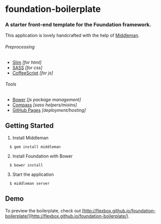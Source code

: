 foundation-boilerplate
======================

### A starter front-end template for the Foundation framework.

This application is lovely handcrafted with the help of [Middleman](http://middlemanapp.com).

###### Preprocessing
- [Slim](http://slim-lang.com) *[for html]*
- [SASS](http://sass-lang.com) *[for css]*
- [CoffeeScript](http://coffeescript.org) *[for js]*

###### Tools
- [Bower](http://bower.io) *[js package management]*
- [Compass](http://compass-style.org) *[sass helpers/mixins]*
- [GitHub Pages](http://pages.github.com) *[deployment/hosting]*

## Getting Started

1. Install Middleman
```
  $ gem install middleman
```
2. Install Foundation with Bower
```
  $ bower install
```
3. Start the application
```
  $ middleman server
```

## Demo

To preview the boilerplate, check out [http://flexbox.github.io/foundation-boilerplate/](http://flexbox.github.io/foundation-boilerplate/).
